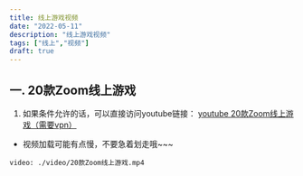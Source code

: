 ```yaml
---
title: 线上游戏视频
date: "2022-05-11"
description: "线上游戏视频"
tags: ["线上","视频"]
draft: true
---
```


## 一. 20款Zoom线上游戏

  1. 如果条件允许的话，可以直接访问youtube链接：
[youtube 20款Zoom线上游戏（需要vpn）](https://www.youtube.com/watch?v=VpscoRIHGPQ)
 - 视频加载可能有点慢，不要急着划走哦~~~

`video: ./video/20款Zoom线上游戏.mp4`
